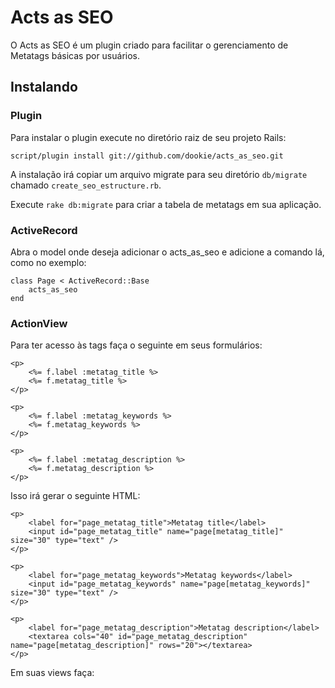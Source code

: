 # Acts as SEO

O Acts as SEO é um plugin criado para facilitar o gerenciamento de Metatags básicas por usuários.

## Instalando

### Plugin

Para instalar o plugin execute no diretório raiz de seu projeto Rails:

	script/plugin install git://github.com/dookie/acts_as_seo.git
	
A instalação irá copiar um arquivo migrate para seu diretório `db/migrate` chamado `create_seo_estructure.rb`.

Execute	`rake db:migrate` para criar a tabela de metatags em sua aplicação.

### ActiveRecord

Abra o model onde deseja adicionar o acts_as_seo e adicione a comando lá, como no exemplo:

	class Page < ActiveRecord::Base
		acts_as_seo
	end

### ActionView

Para ter acesso às tags faça o seguinte em seus formulários:

	<p>
		<%= f.label :metatag_title %>
		<%= f.metatag_title %>
	</p>
	
	<p>
		<%= f.label :metatag_keywords %>
		<%= f.metatag_keywords %>
	</p>
	
	<p>
		<%= f.label :metatag_description %>
		<%= f.metatag_description %>
	</p>

Isso irá gerar o seguinte HTML:

	<p>
		<label for="page_metatag_title">Metatag title</label>
		<input id="page_metatag_title" name="page[metatag_title]" size="30" type="text" />
	</p>

	<p>
		<label for="page_metatag_keywords">Metatag keywords</label>
		<input id="page_metatag_keywords" name="page[metatag_keywords]" size="30" type="text" />
	</p>

	<p>
		<label for="page_metatag_description">Metatag description</label>
		<textarea cols="40" id="page_metatag_description" name="page[metatag_description]" rows="20"></textarea>
	</p>
	
Em suas views faça:

